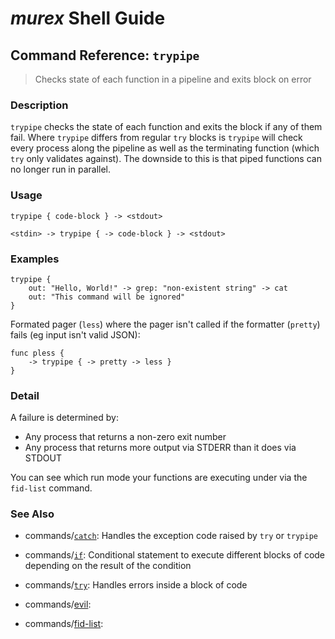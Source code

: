 # _murex_ Shell Guide

## Command Reference: `trypipe`

> Checks state of each function in a pipeline and exits block on error

### Description

`trypipe` checks the state of each function and exits the block if any of them
fail. Where `trypipe` differs from regular `try` blocks is `trypipe` will check
every process along the pipeline as well as the terminating function (which
`try` only validates against). The downside to this is that piped functions can
no longer run in parallel.

### Usage

    trypipe { code-block } -> <stdout>
    
    <stdin> -> trypipe { -> code-block } -> <stdout>

### Examples

    trypipe {
        out: "Hello, World!" -> grep: "non-existent string" -> cat
        out: "This command will be ignored"
    }
    
Formated pager (`less`) where the pager isn't called if the formatter (`pretty`) fails (eg input isn't valid JSON):

    func pless {
        -> trypipe { -> pretty -> less }
    }

### Detail

A failure is determined by:

* Any process that returns a non-zero exit number
* Any process that returns more output via STDERR than it does via STDOUT

You can see which run mode your functions are executing under via the `fid-list`
command.

### See Also

* commands/[`catch`](../commands/catch.md):
  Handles the exception code raised by `try` or `trypipe` 
* commands/[`if`](../commands/if.md):
  Conditional statement to execute different blocks of code depending on the result of the condition
* commands/[`try`](../commands/try.md):
  Handles errors inside a block of code
* commands/[evil](../commands/evil.md):
  
* commands/[fid-list](../commands/fid-list.md):
  
